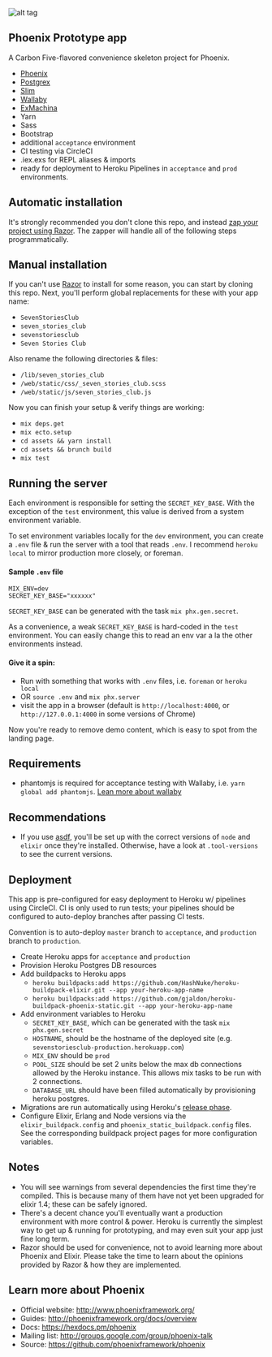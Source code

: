 ![alt tag](https://github.com/craiglyons/razor/blob/master/static/logo_tmp.jpg)

## Phoenix Prototype app

A Carbon Five-flavored convenience skeleton project for Phoenix.

* [Phoenix](https://hex.pm/packages/phoenix)
* [Postgrex](https://hex.pm/packages/postgrex)
* [Slim](https://hex.pm/packages/slime)
* [Wallaby](https://hex.pm/packages/wallaby)
* [ExMachina](https://hex.pm/packages/ex_machina)
* Yarn
* Sass
* Bootstrap
* additional `acceptance` environment
* CI testing via CircleCI
* .iex.exs for REPL aliases & imports
* ready for deployment to Heroku Pipelines in `acceptance` and `prod` environments.

## Automatic installation

It's strongly recommended you don't clone this repo, and instead [zap your project using Razor](https://github.com/carbonfive/razor).
The zapper will handle all of the following steps programmatically.

## Manual installation

If you can't use [Razor](https://github.com/carbonfive/razor) to install for some reason, you can start by cloning this repo.
Next, you'll perform global replacements for these with your app name:

* `SevenStoriesClub`
* `seven_stories_club`
* `sevenstoriesclub`
* `Seven Stories Club`

Also rename the following directories & files:

* `/lib/seven_stories_club`
* `/web/static/css/_seven_stories_club.scss`
* `/web/static/js/seven_stories_club.js`

Now you can finish your setup & verify things are working:

* `mix deps.get`
* `mix ecto.setup`
* `cd assets && yarn install`
* `cd assets && brunch build`
* `mix test`

## Running the server

Each environment is responsible for setting the `SECRET_KEY_BASE`. With the exception of the `test` environment, this value is derived from a system environment variable.

To set environment variables locally for the `dev` environment, you can create a `.env` file & run the server with a tool that reads `.env`. I recommend `heroku local` to mirror production more closely, or foreman.

#### Sample `.env` file

```
MIX_ENV=dev
SECRET_KEY_BASE="xxxxxx"
```

`SECRET_KEY_BASE` can be generated with the task `mix phx.gen.secret`.

As a convenience, a weak `SECRET_KEY_BASE` is hard-coded in the `test` environment. You can easily change this to read an env var a la the other environments instead.

#### Give it a spin:

* Run with something that works with `.env` files, i.e. `foreman` or `heroku local`
* OR `source .env` and `mix phx.server`
* visit the app in a browser (default is `http://localhost:4000`, or `http://127.0.0.1:4000` in some versions of Chrome)

Now you're ready to remove demo content, which is easy to spot from the landing page.

## Requirements

* phantomjs is required for acceptance testing with Wallaby, i.e. `yarn global add phantomjs`.
  [Lean more about wallaby](https://github.com/keathley/wallaby)

## Recommendations

* If you use [asdf](https://github.com/asdf-vm/asdf), you'll be set up with the correct versions of `node` and `elixir` once they're installed. Otherwise, have a look at `.tool-versions` to see the current versions.

## Deployment

This app is pre-configured for easy deployment to Heroku w/ pipelines using CircleCI. CI is only used to run tests; your pipelines should be configured to auto-deploy branches after passing CI tests.

Convention is to auto-deploy `master` branch to `acceptance`, and `production` branch to `production`.

* Create Heroku apps for `acceptance` and `production`
* Provision Heroku Postgres DB resources
* Add buildpacks to Heroku apps
  * `heroku buildpacks:add https://github.com/HashNuke/heroku-buildpack-elixir.git --app your-heroku-app-name`
  * `heroku buildpacks:add https://github.com/gjaldon/heroku-buildpack-phoenix-static.git --app your-heroku-app-name`
* Add environment variables to Heroku
  * `SECRET_KEY_BASE`, which can be generated with the task `mix phx.gen.secret`
  * `HOSTNAME`, should be the hostname of the deployed site (e.g. `sevenstoriesclub-production.herokuapp.com`)
  * `MIX_ENV` should be `prod`
  * `POOL_SIZE` should be set 2 units below the max db connections allowed by the Heroku instance. This allows mix tasks to be run with 2 connections.
  * `DATABASE_URL` should have been filled automatically by provisioning heroku postgres.
* Migrations are run automatically using Heroku's [release phase](https://devcenter.heroku.com/articles/release-phase).
* Configure Elixir, Erlang and Node versions via the `elixir_buildpack.config` and `phoenix_static_buildpack.config` files. See the corresponding buildpack project pages for more configuration variables.

## Notes

* You will see warnings from several dependencies the first time they're compiled.
  This is because many of them have not yet been upgraded for elixir 1.4; these can be safely ignored.
* There's a decent chance you'll eventually want a production environment with more control & power. Heroku is currently the simplest way to get up & running for prototyping, and may even suit your app just fine long term.
* Razor should be used for convenience, not to avoid learning more about Phoenix and Elixir. Please take the time to learn about the opinions provided by Razor & how they are implemented.

## Learn more about Phoenix

* Official website: http://www.phoenixframework.org/
* Guides: http://phoenixframework.org/docs/overview
* Docs: https://hexdocs.pm/phoenix
* Mailing list: http://groups.google.com/group/phoenix-talk
* Source: https://github.com/phoenixframework/phoenix
